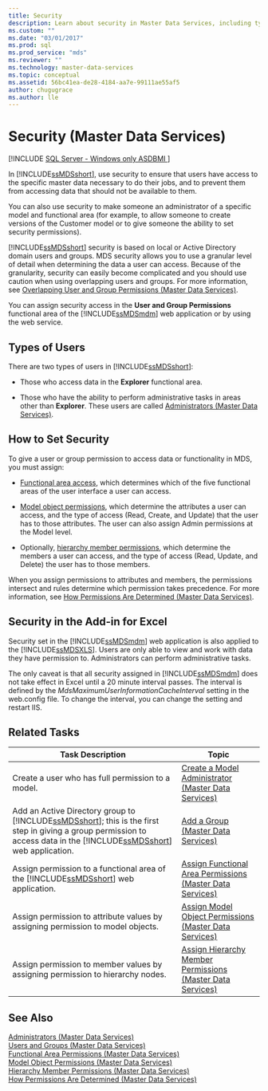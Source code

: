 ```yaml
---
title: Security
description: Learn about security in Master Data Services, including types of users, how to set security, security in the add-in for Excel, and related tasks.
ms.custom: ""
ms.date: "03/01/2017"
ms.prod: sql
ms.prod_service: "mds"
ms.reviewer: ""
ms.technology: master-data-services
ms.topic: conceptual
ms.assetid: 56bc41ea-de28-4184-aa7e-99111ae55af5
author: chugugrace 
ms.author: lle
---
```

# Security (Master Data Services)

[!INCLUDE [SQL Server - Windows only ASDBMI  ](../includes/applies-to-version/sql-windows-only-asdbmi.md)]

  In [!INCLUDE[ssMDSshort](../includes/ssmdsshort-md.md)], use security to ensure that users have access to the specific master data necessary to do their jobs, and to prevent them from accessing data that should not be available to them.  
  
 You can also use security to make someone an administrator of a specific model and functional area (for example, to allow someone to create versions of the Customer model or to give someone the ability to set security permissions).  
  
 [!INCLUDE[ssMDSshort](../includes/ssmdsshort-md.md)] security is based on local or Active Directory domain users and groups. MDS security allows you to use a granular level of detail when determining the data a user can access. Because of the granularity, security can easily become complicated and you should use caution when using overlapping users and groups. For more information, see [Overlapping User and Group Permissions &#40;Master Data Services&#41;](../master-data-services/overlapping-user-and-group-permissions-master-data-services.md).  
  
 You can assign security access in the **User and Group Permissions** functional area of the [!INCLUDE[ssMDSmdm](../includes/ssmdsmdm-md.md)] web application or by using the web service.  
  
## Types of Users  
 There are two types of users in [!INCLUDE[ssMDSshort](../includes/ssmdsshort-md.md)]:  
  
-   Those who access data in the **Explorer** functional area.  
  
-   Those who have the ability to perform administrative tasks in areas other than **Explorer**. These users are called [Administrators &#40;Master Data Services&#41;](../master-data-services/administrators-master-data-services.md).  
  
## How to Set Security  
 To give a user or group permission to access data or functionality in MDS, you must assign:  
  
-   [Functional area access](../master-data-services/functional-area-permissions-master-data-services.md), which determines which of the five functional areas of the user interface a user can access.  
  
-   [Model object permissions](../master-data-services/model-object-permissions-master-data-services.md), which determine the attributes a user can access, and the type of access (Read, Create, and Update) that the user has to those attributes. The user can also assign Admin permissions at the Model level.  
  
-   Optionally, [hierarchy member permissions](../master-data-services/hierarchy-member-permissions-master-data-services.md), which determine the members a user can access, and the type of access (Read, Update, and Delete) the user has to those members.  
  
 When you assign permissions to attributes and members, the permissions intersect and rules determine which permission takes precedence. For more information, see [How Permissions Are Determined &#40;Master Data Services&#41;](../master-data-services/how-permissions-are-determined-master-data-services.md).  
  
## Security in the Add-in for Excel  
 Security set in the [!INCLUDE[ssMDSmdm](../includes/ssmdsmdm-md.md)] web application is also applied to the [!INCLUDE[ssMDSXLS](../includes/ssmdsxls-md.md)]. Users are only able to view and work with data they have permission to. Administrators can perform administrative tasks.  
  
 The only caveat is that all security assigned in [!INCLUDE[ssMDSmdm](../includes/ssmdsmdm-md.md)] does not take effect in Excel until a 20 minute interval passes. The interval is defined by the *MdsMaximumUserInformationCacheInterval* setting in the web.config file. To change the interval, you can change the setting and restart IIS.  
  
## Related Tasks  
  
|Task Description|Topic|  
|----------------------|-----------|  
|Create a user who has full permission to a model.|[Create a Model Administrator &#40;Master Data Services&#41;](../master-data-services/create-a-model-administrator-master-data-services.md)|  
|Add an Active Directory group to [!INCLUDE[ssMDSshort](../includes/ssmdsshort-md.md)]; this is the first step in giving a group permission to access data in the [!INCLUDE[ssMDSshort](../includes/ssmdsshort-md.md)] web application.|[Add a Group &#40;Master Data Services&#41;](../master-data-services/add-a-group-master-data-services.md)|  
|Assign permission to a functional area of the [!INCLUDE[ssMDSshort](../includes/ssmdsshort-md.md)] web application.|[Assign Functional Area Permissions &#40;Master Data Services&#41;](../master-data-services/assign-functional-area-permissions-master-data-services.md)|  
|Assign permission to attribute values by assigning permission to model objects.|[Assign Model Object Permissions &#40;Master Data Services&#41;](../master-data-services/assign-model-object-permissions-master-data-services.md)|  
|Assign permission to member values by assigning permission to hierarchy nodes.|[Assign Hierarchy Member Permissions &#40;Master Data Services&#41;](../master-data-services/assign-hierarchy-member-permissions-master-data-services.md)|  
  
## See Also  
 [Administrators &#40;Master Data Services&#41;](../master-data-services/administrators-master-data-services.md)   
 [Users and Groups &#40;Master Data Services&#41;](../master-data-services/users-and-groups-master-data-services.md)   
 [Functional Area Permissions &#40;Master Data Services&#41;](../master-data-services/functional-area-permissions-master-data-services.md)   
 [Model Object Permissions &#40;Master Data Services&#41;](../master-data-services/model-object-permissions-master-data-services.md)   
 [Hierarchy Member Permissions &#40;Master Data Services&#41;](../master-data-services/hierarchy-member-permissions-master-data-services.md)   
 [How Permissions Are Determined &#40;Master Data Services&#41;](../master-data-services/how-permissions-are-determined-master-data-services.md)  
  
  
